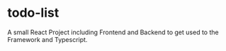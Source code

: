 # todo-list

A small React Project including Frontend and Backend to get used to the Framework and Typescript.
